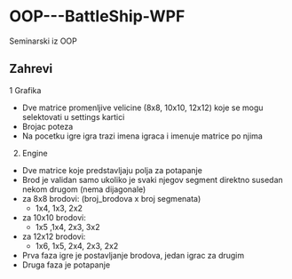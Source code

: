 # OOP---BattleShip-WPF
Seminarski iz OOP

## Zahrevi
1 Grafika
  - Dve matrice promenljive velicine (8x8, 10x10, 12x12) koje se mogu selektovati u settings kartici
  - Brojac poteza
  - Na pocetku igre igra trazi imena igraca i imenuje matrice po njima

2. Engine
  - Dve matrice koje predstavljaju polja za potapanje
  - Brod je validan samo ukoliko je svaki njegov segment direktno susedan nekom drugom (nema dijagonale)
  - za 8x8 brodovi: (broj_brodova x broj segmenata)
    - 1x4, 1x3, 2x2
  - za 10x10 brodovi:
    - 1x5 ,1x4, 2x3, 3x2
  - za 12x12 brodovi:
    - 1x6, 1x5, 2x4, 2x3, 2x2 
  - Prva faza igre je postavljanje brodova, jedan igrac za drugim
  - Druga faza je potapanje
